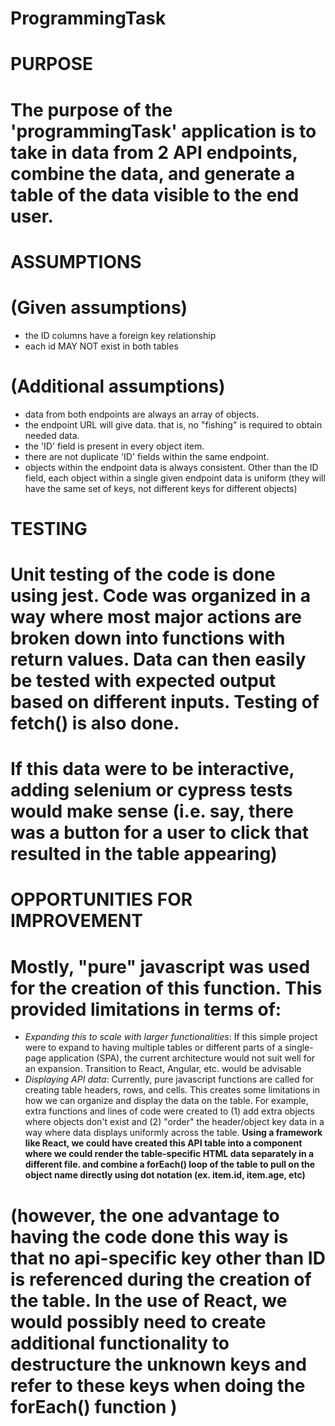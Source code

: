 # ProgrammingTask
#
# PURPOSE
#  The purpose of the 'programmingTask' application is to take in data from 2 API endpoints, combine the data, and generate a table of the data visible to the end user.
#
# ASSUMPTIONS
# (Given assumptions)
  - the ID columns have a foreign key relationship
  - each id MAY NOT exist in both tables
# (Additional assumptions)
  - data from both endpoints are always an array of objects.
  - the endpoint URL will give data. that is, no "fishing" is required to obtain needed data.
  - the 'ID' field is present in every object item.
  - there are not duplicate 'ID' fields within the same endpoint.
  - objects within the endpoint data is always consistent. Other than the ID field, each object within a single given endpoint data is uniform (they will have the same set of keys, not different keys for different objects)
#
# TESTING
#   Unit testing of the code is done using jest. Code was organized in a way where most major actions are broken down into functions with return values. Data can then easily be tested with expected output based on different inputs. Testing of fetch() is also done.
#   If this data were to be interactive, adding selenium or cypress tests would make sense (i.e. say, there was a button for a user to click that resulted in the table appearing)
#
# OPPORTUNITIES FOR IMPROVEMENT
#   Mostly, "pure" javascript was used for the creation of this function. This provided limitations in terms of:
  - *Expanding this to scale with larger functionalities*: If this simple project were to expand to having multiple tables or different parts of a single-page application (SPA), the current architecture would not suit well for an expansion. Transition to React, Angular, etc. would be advisable
  - *Displaying API data*: Currently, pure javascript functions are called for creating table headers, rows, and cells. This creates some limitations in how we can organize and display the data on the table. For example, extra functions and lines of code were created to (1) add extra objects where objects don't exist and (2) "order" the header/object key data in a way where data displays uniformly across the table. **Using a framework like React, we could have created this API table into a component where we could render the table-specific HTML data separately in a different file. and combine a forEach() loop of the table to pull on the object name directly using dot notation (ex. item.id, item.age, etc)**
# (however, the one advantage to having the code done this way is that no api-specific key other than ID is referenced during the creation of the table. In the use of React, we would possibly need to create additional functionality to destructure the unknown keys and refer to these keys when doing the forEach() function )
#
#
#
#
#
#
#
#
#
#
#
#
#
